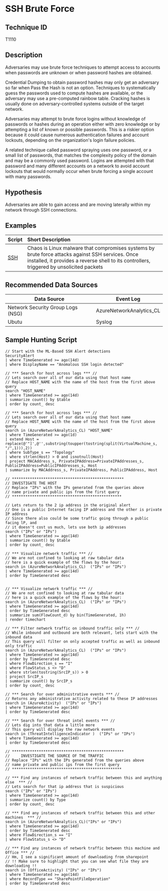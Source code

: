 # SSH Brute Force 
## Technique ID
T1110


## Description
Adversaries may use brute force techniques to attempt access to accounts when passwords are unknown or when password hashes are obtained.

Credential Dumping to obtain password hashes may only get an adversary so far when Pass the Hash is not an option. Techniques to systematically guess the passwords used to compute hashes are available, or the adversary may use a pre-computed rainbow table. Cracking hashes is usually done on adversary-controlled systems outside of the target network. 

Adversaries may attempt to brute force logins without knowledge of passwords or hashes during an operation either with zero knowledge or by attempting a list of known or possible passwords. This is a riskier option because it could cause numerous authentication failures and account lockouts, depending on the organization's login failure policies. 

A related technique called password spraying uses one password, or a small list of passwords, that matches the complexity policy of the domain and may be a commonly used password. Logins are attempted with that password and many different accounts on a network to avoid account lockouts that would normally occur when brute forcing a single account with many passwords.


## Hypothesis
Adversaries are able to gain access and are moving laterally within my network through SSH connections. 


## Examples

|Script  |Short Description | 
|:-------|:-----------------|
| [SSH](https://attack.mitre.org/software/S0220/)| Chaos is Linux malware that compromises systems by brute force attacks against SSH services. Once installed, it provides a reverse shell to its controllers, triggered by unsolicited packets |


## Recommended Data Sources

| Data Source | Event Log |
|---------|---------|
|Network Security Group Logs (NSG)| AzureNetworkAnalytics_CL|
|Ubutu|Syslog| 


## Sample Hunting Script
```
// Start with the ML-Based SSH Alert detections
SecurityAlert
| where TimeGenerated >= ago(14d)
| where DisplayName == "Anomalous SSH login detected"

// *** Search for host across logs *** //
// Lets search over all of our data using that host name
// Replace HOST_NAME with the name of the host from the first above query
search "HOST_NAME"
| where TimeGenerated >= ago(14d)
| summarize count() by $table
| order by count_ desc

// *** Search for host across logs *** //
// Lets search over all of our data using that host name
// Replace HOST_NAME with the name of the host from the first above query
search in (AzureNetworkAnalytics_CL) "HOST_NAME"
| where TimeGenerated >= ago(1d)
| extend Host = replace(@'"]',@'',substring(toupper(tostring(split(VirtualMachine_s, "/",1))),2))
| where SubType_s == "Topology"
| where strlen(Host) > 0 and isnotnull(Host)
| project MACAddress_s, PrivateIPAddress=PrivateIPAddresses_s, PublicIPAddress=PublicIPAddresses_s, Host
| summarize by MACAddress_s, PrivateIPAddress, PublicIPAddress, Host

// ************************************************** 
// INVESTIGATE THE HOST                                         
// Replace "IPs" with the IPs generated from the queries above                            
// name private and public ips from the first query                        
// ************************************************* 

// Lets return to the 2 ip address in the original alert
// One is a public Internet facing IP address and the other is private IP address
// Since there also could be some traffic going through a public facing lP, and 
// it doesn't cost us much, lets use both ip addresses
search ("IPs" or "IPs")
| where TimeGenerated >= ago(14d)
| summarize count() by $table
| order by count_ desc

// *** Visualize network traffic *** //
// We are not confined to looking at raw tabular data
// here is a quick example of the flows by the hour:
search in (AzureNetworkAnalytics_CL)  ("IPs" or "IPs")
| where TimeGenerated >= ago(14d)
| order by TimeGenerated desc


// *** Visualize network traffic *** //
// We are not confined to looking at raw tabular data
// here is a quick example of the flows by the hour:
search in (AzureNetworkAnalytics_CL)  ("IPs" or "IPs")
| where TimeGenerated >= ago(14d)
| order by TimeGenerated desc
| summarize sum(FlowCount_d) by bin(TimeGenerated, 1h)
| render timechart 

// *** Filter network traffic on inbound traffic only *** //
// While inbound and outbound are both relevant, lets start with the inbound data
// This query will filter on only accepted traffic as well as inbound only traffic
search in (AzureNetworkAnalytics_CL)  ("IPs" or "IPs")
| where TimeGenerated >= ago(14d)
| order by TimeGenerated desc
| where FlowDirection_s == "I" 
| where FlowStatus_s <> "D" 
| where strlen(tostring(SrcIP_s)) > 0
| project SrcIP_s 
| summarize count() by SrcIP_s
| order by count_ desc

// *** Search for over administrative events *** //
// Returns any administrative activity related to these IP addresses
search in (AzureActivity)  ("IPs" or "IPs")
| where TimeGenerated >= ago(14d)
| order by TimeGenerated desc 

// *** Search for over threat intel events *** //
// Lets dig into that data a little more
// This query will display the raw network events
search in (ThreatIntelligenceIndicator )  ("IPs" or "IPs")
| where TimeGenerated >= ago(14d)
| order by TimeGenerated desc

// ************************************************** 
//     INVESTIGATE THE SOURCE OF THE TRAFFIC                                       
// Replace "IPs" with the IPs generated from the queries above                          
// name private and public ips from the first query                        
// ************************************************* 

// *** Find any instances of network traffic between this and anything else  *** //
// Lets search for that ip address that is suspicious
search ("IPs" or "IPs")
| where TimeGenerated >= ago(14d)
| summarize count() by Type
| order by count_ desc

// *** Find any instances of network traffic between this and other machines  *** //
search in (AzureNetworkAnalytics_CL)("IPs" or "IPs")
| where TimeGenerated >= ago(14d)
| order by TimeGenerated desc
| where FlowDirection_s == "I" 
| where FlowStatus_s <> "D"

// *** Find any instances of network traffic between this machine and Office *** //
// Hm, I see a significant amount of downloading from sharepoint
// !! Make sure to highlight that you can see what file they are downloading !!
search in (OfficeActivity) ("IPs" or "IPs")
| where TimeGenerated >= ago(14d)
| where RecordType == "SharePointFileOperation"
| order by TimeGenerated desc
```

